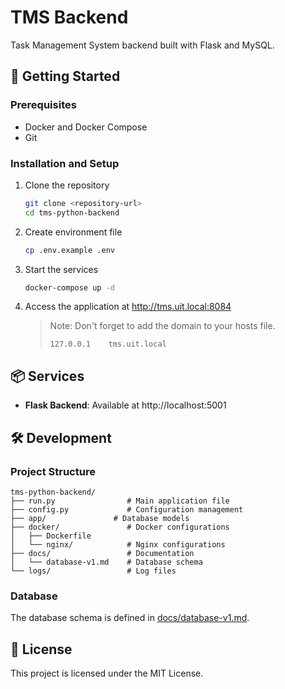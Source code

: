 # TMS Backend

Task Management System backend built with Flask and MySQL.

## 🚀 Getting Started

### Prerequisites

- Docker and Docker Compose
- Git

### Installation and Setup

1. Clone the repository
   ```bash
   git clone <repository-url>
   cd tms-python-backend
   ```

2. Create environment file
   ```bash
   cp .env.example .env
   ```

3. Start the services
   ```bash
   docker-compose up -d
   ```

4. Access the application at http://tms.uit.local:8084

   > Note: Don't forget to add the domain to your hosts file.
   >
   > ```
   > 127.0.0.1    tms.uit.local
   > ```

## 📦 Services

- **Flask Backend**: Available at http://localhost:5001

## 🛠️ Development

### Project Structure
```
tms-python-backend/
├── run.py                # Main application file
├── config.py             # Configuration management
├── app/               # Database models
├── docker/               # Docker configurations
│   ├── Dockerfile        
│   └── nginx/            # Nginx configurations
├── docs/                 # Documentation
│   └── database-v1.md    # Database schema
└── logs/                 # Log files
```

### Database

The database schema is defined in [docs/database-v1.md](docs/database-v1.md).

## 📄 License

This project is licensed under the MIT License.
